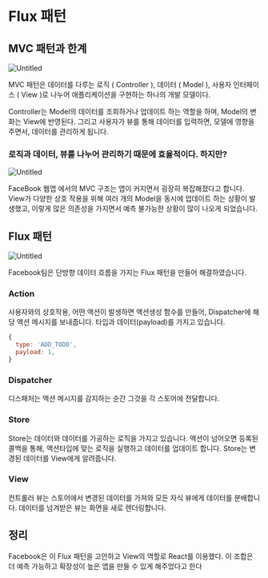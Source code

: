 # Flux 패턴

## MVC 패턴과 한계

![Untitled](https://s3-us-west-2.amazonaws.com/secure.notion-static.com/d4149520-d6be-4d44-bd0c-53bf7cba0e7a/Untitled.png)

MVC 패턴은 데이터를 다루는 로직 ( Controller ), 데이터 ( Model ), 사용자 인터페이스 ( View )로  나누어 애플리케이션을 구현하는 하나의 개발 모델이다.

Controller는 Model의 데이터를 조회하거나 업데이트 하는 역할을 하며, Model의 변화는 View에 반영된다. 그리고 사용자가 뷰를 통해 데이터를 입력하면, 모델에 영향을 주면서,  데이터를 관리하게 됩니다.

### 로직과 데이터, 뷰를 나누어 관리하기 때문에 효율적이다. 하지만?

![Untitled](https://s3-us-west-2.amazonaws.com/secure.notion-static.com/c76520fb-3909-4833-8d38-6f28e4ad3d48/Untitled.png)

FaceBook 웹앱 에서의  MVC 구조는 앱이 커지면서 굉장히 복잡해졌다고 합니다. View가 다양한 상호 작용을 위해 여러 개의 Model을 동시에 업데이트 하는 상황이 발생했고,  이렇게 많은 의존성을 가지면서 예측 불가능한 상황이 많이 나오게 되었습니다.

## Flux 패턴

![Untitled](https://s3-us-west-2.amazonaws.com/secure.notion-static.com/e9ab9ad5-a0dc-4377-86b7-32bdb3029b71/Untitled.png)

Facebook팀은 단방향 데이터 흐름을 가지는 Flux 패턴을 만들어 해결하였습니다.

### Action

사용자와의 상호작용, 어떤 액션이 발생하면  액션생성 함수를 만들어, Dispatcher에 해당 액션 메시지를 보내줍니다. 타입과 데이터(payload)를 가지고 있습니다.

```jsx
{
  type: 'ADD_TODO',
  payload: 1,
}
```

### Dispatcher

디스패처는 액션 메시지를 감지하는 순간 그것을 각 스토어에 전달합니다. 

### Store

Store는 데이터와 데이터를 가공하는 로직을 가지고 있습니다. 액션이 넘어오면 등록된 콜백을 통해, 액션타입에 맞는 로직을 실행하고 데이터를 업데이트 합니다. Store는 변경된 데이터를 View에게 알려줍니다.

### View

컨트롤러 뷰는 스토어에서 변경된 데이터를 가져와 모든 자식 뷰에게 데이터를 분배합니다. 데이터를 넘겨받은 뷰는 화면을 새로 렌더링합니다.

## 정리

Facebook은 이 Flux 패턴을 고안하고 View의 역할로 React를 이용했다. 이 조합은 더 예측 가능하고 확장성이 높은 앱을 만들 수 있게 해주었다고 한다